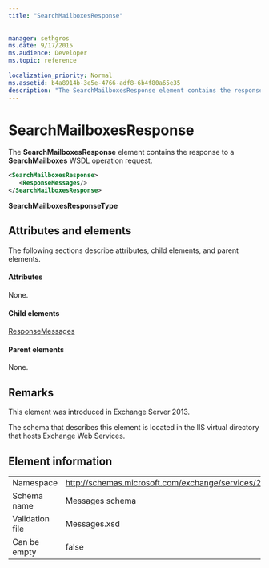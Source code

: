 ```yaml
---
title: "SearchMailboxesResponse"
 
 
manager: sethgros
ms.date: 9/17/2015
ms.audience: Developer
ms.topic: reference
 
localization_priority: Normal
ms.assetid: b4a8914b-3e5e-4766-adf8-6b4f80a65e35
description: "The SearchMailboxesResponse element contains the response to a SearchMailboxes WSDL operation request."
---
```


# SearchMailboxesResponse

The **SearchMailboxesResponse** element contains the response to a **SearchMailboxes** WSDL operation request. 
  
```XML
<SearchMailboxesResponse>
   <ResponseMessages/>
</SearchMailboxesResponse>
```

 **SearchMailboxesResponseType**
## Attributes and elements

The following sections describe attributes, child elements, and parent elements.
  
#### Attributes

None.
  
#### Child elements

[ResponseMessages](responsemessages.md)
  
#### Parent elements

None.
  
## Remarks

This element was introduced in Exchange Server 2013.
  
The schema that describes this element is located in the IIS virtual directory that hosts Exchange Web Services.
  
## Element information

|||
|:-----|:-----|
|Namespace  <br/> |http://schemas.microsoft.com/exchange/services/2006/messages  <br/> |
|Schema name  <br/> |Messages schema  <br/> |
|Validation file  <br/> |Messages.xsd  <br/> |
|Can be empty  <br/> |false  <br/> |
   

